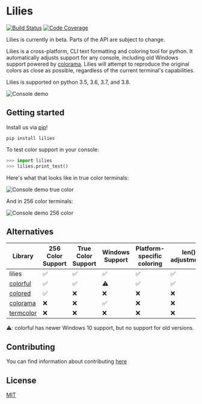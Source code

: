 # Lilies

[![Build Status](https://travis-ci.org/mrz1988/lilies.svg?branch=master)](https://travis-ci.org/mrz1988/lilies)
[![Code Coverage](https://codecov.io/gh/mrz1988/lilies/branch/master/graphs/badge.svg)](https://codecov.io/gh/mrz1988/lilies/branch/master)

Lilies is currently in beta. Parts of the API are subject to change.

Lilies is a cross-platform, CLI text formatting and coloring tool for python. It automatically adjusts support for any console, including old Windows support powered by [colorama](https://pypi.org/project/colorama/). Lilies will attempt to reproduce the original colors as close as possible, regardless of the current terminal's capabilities.

Lilies is supported on python 3.5, 3.6, 3.7, and 3.8.

![Console demo](https://raw.githubusercontent.com/mrz1988/lilies/master/static/demo.svg)

## Getting started
Install us via [pip](https://pypi.org/project/lilies/)!
```
pip install lilies
```

To test color support in your console:
```python
>>> import lilies
>>> lilies.print_test()
```

Here's what that looks like in true color terminals:

![Console demo true color](https://raw.githubusercontent.com/mrz1988/lilies/master/static/truecolor.svg)


And in 256 color terminals:

![Console demo 256 color](https://raw.githubusercontent.com/mrz1988/lilies/master/static/256color.svg)

## Alternatives

| Library | 256 Color Support | True Color Support | Windows Support | Platform-specific coloring | len() adjustments | Formatting tools |
|----|----|----|----|----|----|----|
|lilies|✅|✅|✅|✅|✅|✅|
|[colorful](https://github.com/timofurrer/colorful)|✅|✅|⚠️|✅|✅|❌|
|[colored](https://pypi.org/project/colored/)|✅|❌|❌|❌|❌|❌|
|[colorama](https://github.com/tartley/colorama)|❌|❌|✅|❌|❌|❌|
|[termcolor](https://pypi.org/project/termcolor/)|❌|❌|❌|❌|❌|❌|

⚠️: colorful has newer Windows 10 support, but no support for old versions.

## Contributing
You can find information about contributing [here](https://github.com/mrz1988/lilies/blob/master/docs/contributing.rst)

## License
[MIT](https://github.com/mrz1988/lilies/blob/master/LICENSE)
